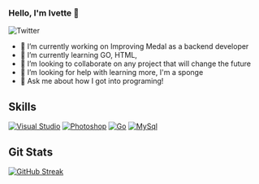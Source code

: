 ### Hello, I'm Ivette 👋

![Twitter](https://img.shields.io/twitter/url?style=social&url=https%3A%2F%2Ftwitter.com%2FExoSphinx_)

- 🔭 I’m currently working on Improving Medal as a backend developer
- 🌱 I’m currently learning GO, HTML, 
- 👯 I’m looking to collaborate on any project that will change the future
- 🤔 I’m looking for help with learning more, I'm a sponge
- 💬 Ask me about how I got into programing!

## Skills
[![Visual Studio](https://img.shields.io/badge/--6C33AF?logo=visual%20studio)](https://visualstudio.microsoft.com/)
[![Photoshop](https://img.shields.io/badge/--31A8FF?logo=adobe%20photoshop&logoColor=000)](https://www.photoshop.com/)
[![Go](https://img.shields.io/badge/--00ADD8?logo=go&logoColor=ffffff)](https://golang.org/)
[![MySql](https://img.shields.io/badge/--4479A1?logo=mysql&logoColor=ffffff)](https://www.mysql.com/)


## Git Stats
[![GitHub Streak](https://streak-stats.demolab.com?user=evet7&theme=dark&hide_border=true)](https://git.io/streak-stats)



<!--
**Evet7/evet7** is a ✨ _special_ ✨ repository because its `README.md` (this file) appears on your GitHub profile.
![visitors](https://visitor-badge.glitch.me/badge?page_id=evet7&left_color=green&right_color=red)
![Jokes Card](https://readme-jokes.vercel.app/api?hideBorder&theme=dark&qColor=%23944bcc&aColor=%23bbdb51)
![https://twitter.com/ExoSphinx_](https://img.shields.io/badge/Twitter-%231DA1F2.svg?style=for-the-badge&logo=Twitter&logoColor=white)
![My Skills](https://skillicons.dev/icons?i=py,git,github,discord,bootstrap,arduino)
[![Ryo-ma's github trophy](https://github-profile-trophy.vercel.app/?username=evet7&row=1)](https://github.com/ryo-ma/github-profile-trophy)
<img src='https://random-memer.herokuapp.com/' title="Meme" alt="Please refresh the page if the meme doesn't show up.">

-->



